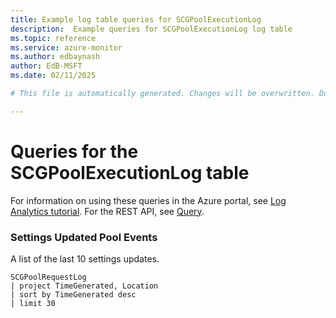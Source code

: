 ```yaml
---
title: Example log table queries for SCGPoolExecutionLog
description:  Example queries for SCGPoolExecutionLog log table
ms.topic: reference
ms.service: azure-monitor
ms.author: edbaynash
author: EdB-MSFT
ms.date: 02/11/2025

# This file is automatically generated. Changes will be overwritten. Do not change this file directly. 

---
```


# Queries for the SCGPoolExecutionLog table

For information on using these queries in the Azure portal, see [Log Analytics tutorial](/azure/azure-monitor/logs/log-analytics-tutorial). For the REST API, see [Query](/rest/api/loganalytics/query).


### Settings Updated Pool Events  


A list of the last 10 settings updates.  

```query
SCGPoolRequestLog
| project TimeGenerated, Location
| sort by TimeGenerated desc
| limit 30
```

